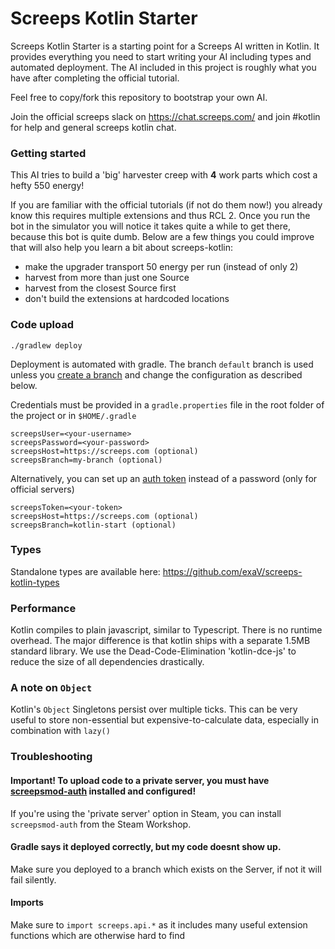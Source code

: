# Screeps Kotlin Starter

Screeps Kotlin Starter is a starting point for a Screeps AI written in Kotlin.
It provides everything you need to start writing your AI including types and automated deployment.
The AI included in this project is roughly what you have after completing the official tutorial.

Feel free to copy/fork this repository to bootstrap your own AI.

Join the official screeps slack on https://chat.screeps.com/ and join #kotlin for help and general screeps kotlin chat.

### Getting started

This AI tries to build a 'big' harvester creep with __4__ work parts which cost a hefty 550 energy!

If you are familiar with the official tutorials (if not do them now!) you already know this requires multiple extensions 
and thus RCL 2. Once you run the bot in the simulator you will notice it takes quite a while to get there, because
this bot is quite dumb. Below are a few things you could improve that will also help you learn a bit about screeps-kotlin:

* make the upgrader transport 50 energy per run (instead of only 2)
* harvest from more than just one Source
* harvest from the closest Source first
* don't build the extensions at hardcoded locations

### Code upload

    ./gradlew deploy

Deployment is automated with gradle. 
The branch `default` branch is used unless you [create a branch](https://support.screeps.com/hc/en-us/articles/203852251-New-feature-code-branches) and change the configuration as described below.

Credentials must be provided in a `gradle.properties` file in the root folder of the project or in `$HOME/.gradle`
    
    screepsUser=<your-username>
    screepsPassword=<your-password>
    screepsHost=https://screeps.com (optional)
    screepsBranch=my-branch (optional)

Alternatively, you can set up an [auth token](https://screeps.com/a/#!/account/auth-tokens) instead of a password (only for official servers)

    screepsToken=<your-token>
    screepsHost=https://screeps.com (optional)
    screepsBranch=kotlin-start (optional)

### Types
Standalone types are available here: https://github.com/exaV/screeps-kotlin-types

### Performance
Kotlin compiles to plain javascript, similar to Typescript. There is no runtime overhead.
The major difference is that kotlin ships with a separate 1.5MB standard library. 
We use the Dead-Code-Elimination 'kotlin-dce-js' to reduce the size of all dependencies drastically.

### A note on `Object`
Kotlin's `Object` Singletons persist over multiple ticks. 
This can be very useful to store non-essential but expensive-to-calculate data, especially in combination with `lazy()`

### Troubleshooting

#### Important! To upload code to a private server, you must have [screepsmod-auth](https://github.com/ScreepsMods/screepsmod-auth) installed and configured!
If you're using the 'private server' option in Steam, you can install `screepsmod-auth` from the Steam Workshop.

#### Gradle says it deployed correctly, but my code doesnt show up.
Make sure you deployed to a branch which exists on the Server, if not it will fail silently.

#### Imports
Make sure to `import screeps.api.*` as it includes many useful extension functions which are otherwise hard to find
